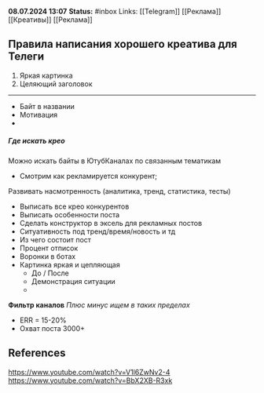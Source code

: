 **08.07.2024 13:07**
**Status:** #inbox 
Links: [[Telegram]] [[Реклама]] [[Креативы]] [[Реклама]]

## Правила написания хорошего креатива для Телеги

1. Яркая картинка
2. Целяющий заголовок

---
- Байт в названии
- Мотивация
- 
##### Где искать крео
Можно искать байты в ЮтубКаналах по связанным тематикам

- Смотрим как рекламируется конкурент;

Развивать насмотренность (аналитика, тренд, статистика, тесты)
- Выписать все крео конкурентов
- Выписать особенности поста
- Сделать конструктор в эксель для рекламных постов
- Ситуативность под тренд/время/новость и тд
- Из чего состоит пост 
- Процент отписок
- Воронки в ботах
- Картинка яркая и цепляющая
	- До / После
	- Демонстрация ситуации
	- 

**Фильтр каналов**
*Плюс минус ищем в таких пределах*
- ERR = 15-20%
- Охват поста 3000+
## References
https://www.youtube.com/watch?v=V1l6ZwNv2-4
https://www.youtube.com/watch?v=BbX2XB-R3xk
 